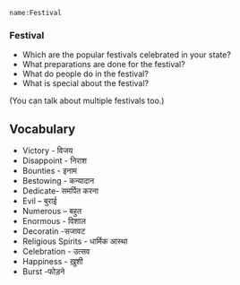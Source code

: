 ```ngMeta
name:Festival
```

### Festival
* Which are the popular festivals celebrated in your state?
* What preparations are done for the festival?
* What do people do in the festival?
* What is special about the festival?

(You can talk about multiple festivals too.)





## Vocabulary
* Victory - विजय
* Disappoint - निराश
* Bounties - इनाम
* Bestowing - कन्यादान
* Dedicate- समर्पित करना
* Evil – बुराई
* Numerous –  बहुत
* Enormous - विशाल 
* Decoratin -सजावट
* Religious Spirits - धार्मिक आस्था
* Celebration - उत्सव
* Happiness - ख़ुशी
* Burst -फोड़ने
